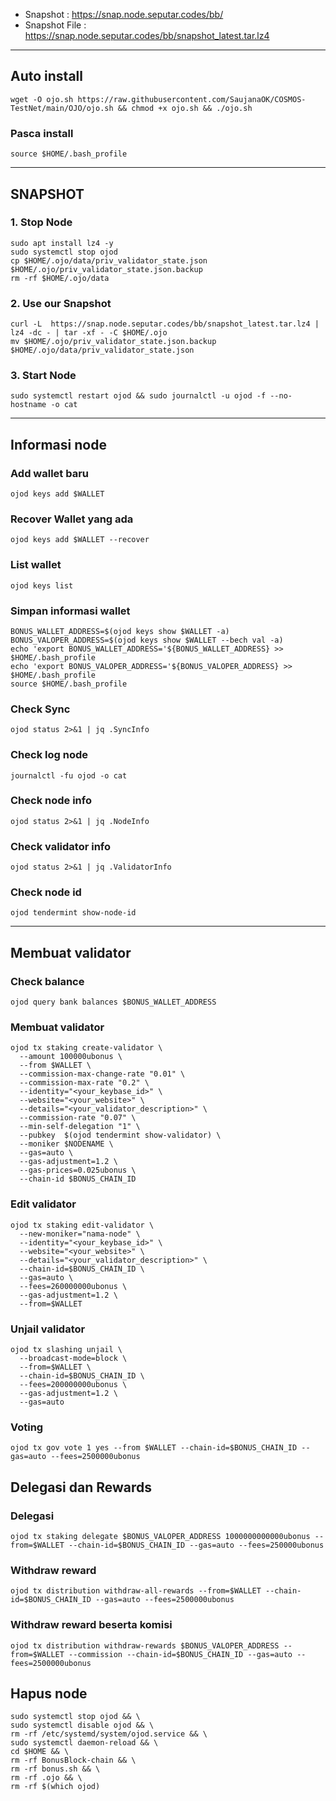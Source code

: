 - Snapshot : https://snap.node.seputar.codes/bb/
- Snapshot File : https://snap.node.seputar.codes/bb/snapshot_latest.tar.lz4

________________________________________________

## Auto install
```
wget -O ojo.sh https://raw.githubusercontent.com/SaujanaOK/COSMOS-TestNet/main/OJO/ojo.sh && chmod +x ojo.sh && ./ojo.sh
```

### Pasca install
```
source $HOME/.bash_profile
```
________________________________________________
## SNAPSHOT
### 1. Stop Node
```
sudo apt install lz4 -y
sudo systemctl stop ojod
cp $HOME/.ojo/data/priv_validator_state.json $HOME/.ojo/priv_validator_state.json.backup
rm -rf $HOME/.ojo/data
```
### 2. Use our Snapshot
```
curl -L  https://snap.node.seputar.codes/bb/snapshot_latest.tar.lz4 | lz4 -dc - | tar -xf - -C $HOME/.ojo
mv $HOME/.ojo/priv_validator_state.json.backup $HOME/.ojo/data/priv_validator_state.json
```
### 3. Start Node
```
sudo systemctl restart ojod && sudo journalctl -u ojod -f --no-hostname -o cat
```
________________________________________________
## Informasi node
### Add wallet baru
```
ojod keys add $WALLET
```
### Recover Wallet yang ada
```
ojod keys add $WALLET --recover
```
### List wallet
```
ojod keys list
```
### Simpan informasi wallet
```
BONUS_WALLET_ADDRESS=$(ojod keys show $WALLET -a)
BONUS_VALOPER_ADDRESS=$(ojod keys show $WALLET --bech val -a)
echo 'export BONUS_WALLET_ADDRESS='${BONUS_WALLET_ADDRESS} >> $HOME/.bash_profile
echo 'export BONUS_VALOPER_ADDRESS='${BONUS_VALOPER_ADDRESS} >> $HOME/.bash_profile
source $HOME/.bash_profile
```
### Check Sync
```
ojod status 2>&1 | jq .SyncInfo
```
### Check log node
```
journalctl -fu ojod -o cat
```
### Check node info
```
ojod status 2>&1 | jq .NodeInfo
```
### Check validator info
```
ojod status 2>&1 | jq .ValidatorInfo
```
### Check node id
```
ojod tendermint show-node-id
```
________________________________________________
## Membuat validator
### Check balance
```
ojod query bank balances $BONUS_WALLET_ADDRESS
```
### Membuat validator
```
ojod tx staking create-validator \
  --amount 100000ubonus \
  --from $WALLET \
  --commission-max-change-rate "0.01" \
  --commission-max-rate "0.2" \
  --identity="<your_keybase_id>" \
  --website="<your_website>" \
  --details="<your_validator_description>" \
  --commission-rate "0.07" \
  --min-self-delegation "1" \
  --pubkey  $(ojod tendermint show-validator) \
  --moniker $NODENAME \
  --gas=auto \
  --gas-adjustment=1.2 \
  --gas-prices=0.025ubonus \
  --chain-id $BONUS_CHAIN_ID
```
### Edit validator
```
ojod tx staking edit-validator \
  --new-moniker="nama-node" \
  --identity="<your_keybase_id>" \
  --website="<your_website>" \
  --details="<your_validator_description>" \
  --chain-id=$BONUS_CHAIN_ID \
  --gas=auto \
  --fees=260000000ubonus \
  --gas-adjustment=1.2 \
  --from=$WALLET
```
### Unjail validator
```
ojod tx slashing unjail \
  --broadcast-mode=block \
  --from=$WALLET \
  --chain-id=$BONUS_CHAIN_ID \
  --fees=200000000ubonus \
  --gas-adjustment=1.2 \
  --gas=auto
```
### Voting
```
ojod tx gov vote 1 yes --from $WALLET --chain-id=$BONUS_CHAIN_ID --gas=auto --fees=2500000ubonus
```
## Delegasi dan Rewards
### Delegasi
```
ojod tx staking delegate $BONUS_VALOPER_ADDRESS 1000000000000ubonus --from=$WALLET --chain-id=$BONUS_CHAIN_ID --gas=auto --fees=250000ubonus
```
### Withdraw reward
```
ojod tx distribution withdraw-all-rewards --from=$WALLET --chain-id=$BONUS_CHAIN_ID --gas=auto --fees=2500000ubonus
```
### Withdraw reward beserta komisi
```
ojod tx distribution withdraw-rewards $BONUS_VALOPER_ADDRESS --from=$WALLET --commission --chain-id=$BONUS_CHAIN_ID --gas=auto --fees=2500000ubonus
```
## Hapus node
```
sudo systemctl stop ojod && \
sudo systemctl disable ojod && \
rm -rf /etc/systemd/system/ojod.service && \
sudo systemctl daemon-reload && \
cd $HOME && \
rm -rf BonusBlock-chain && \
rm -rf bonus.sh && \
rm -rf .ojo && \
rm -rf $(which ojod)
```



